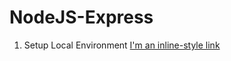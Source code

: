 # NodeJS-Express

1. Setup Local Environment
    [I'm an inline-style link](https://www.google.com)
